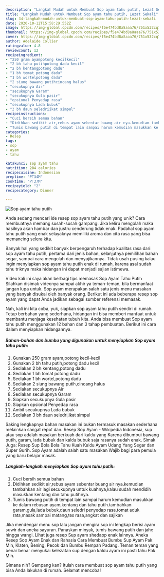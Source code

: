 ```yaml
---
description: "Langkah Mudah untuk Membuat Sop ayam tahu putih, Lezat Sekali"
title: "Langkah Mudah untuk Membuat Sop ayam tahu putih, Lezat Sekali"
slug: 34-langkah-mudah-untuk-membuat-sop-ayam-tahu-putih-lezat-sekali
date: 2020-10-12T15:58:29.552Z
image: https://img-global.cpcdn.com/recipes/f5e474bd8a8aaa76/751x532cq70/sop-ayam-tahu-putih-foto-resep-utama.jpg
thumbnail: https://img-global.cpcdn.com/recipes/f5e474bd8a8aaa76/751x532cq70/sop-ayam-tahu-putih-foto-resep-utama.jpg
cover: https://img-global.cpcdn.com/recipes/f5e474bd8a8aaa76/751x532cq70/sop-ayam-tahu-putih-foto-resep-utama.jpg
author: Adelaide Collier
ratingvalue: 4.8
reviewcount: 12
recipeingredient:
- "250 gram ayampotong kecilkecil"
- "2 bh tahu putihpotong dadu kecil"
- "2 bh kentangpotong dadu"
- "1 bh tomat potong dadu"
- "1 bh wortelpotong dadu"
- "2 siung bawang putihcincang halus"
- "secukupnya Air"
- "secukupnya Garam"
- "secukupnya Gula pasir"
- "opsional Penyedap rasa"
- "secukupnya Lada bubuk"
- "3 bh daun seledriikat simpul"
recipeinstructions:
- "Cuci bersih semua bahan"
- "Didihkan sedikit air,rebus ayam sebentar buang air nya.kemudian tambahkan air lagi secukupnya untuk kuahnya,kalau sudah mendidih masukkan kentang dan tahu putihnya."
- "Tumis bawang putih di tempat lain sampai harum kemudian masukkan ke dalam rebusan ayam,kentang dan tahu putih.tambahkan garam,gula,lada bubuk,daun seledri penyedap rasa,tomat aduk rata,masak sampai matang,tes rasa,angkat dan sajikan"
categories:
- Resep
tags:
- sop
- ayam
- tahu

katakunci: sop ayam tahu 
nutrition: 284 calories
recipecuisine: Indonesian
preptime: "PT34M"
cooktime: "PT37M"
recipeyield: "2"
recipecategory: Dinner

---
```



![Sop ayam tahu putih](https://img-global.cpcdn.com/recipes/f5e474bd8a8aaa76/751x532cq70/sop-ayam-tahu-putih-foto-resep-utama.jpg)

Anda sedang mencari ide resep sop ayam tahu putih yang unik? Cara membuatnya memang susah-susah gampang. Jika keliru mengolah maka hasilnya akan hambar dan justru cenderung tidak enak. Padahal sop ayam tahu putih yang enak selayaknya memiliki aroma dan cita rasa yang bisa memancing selera kita.

Banyak hal yang sedikit banyak berpengaruh terhadap kualitas rasa dari sop ayam tahu putih, pertama dari jenis bahan, selanjutnya pemilihan bahan segar, sampai cara mengolah dan menyajikannya. Tidak usah pusing kalau ingin menyiapkan sop ayam tahu putih enak di rumah, karena asal sudah tahu triknya maka hidangan ini dapat menjadi sajian istimewa.

Video kali ini saya akan berbagi tips memasak Sop Ayam Tahu Putih Silahkan disimak videonya sampai akhir ya teman-teman, bila bermanfaat jangan lupa untuk. Sop ayam merupakan salah satu jenis menu masakan yang banyak disukai oleh banyak orang. Berikut ini ada beberapa resep sop ayam yang dapat Anda jadikan sebagai sumber referensi memasak.


Nah, kali ini kita coba, yuk, siapkan sop ayam tahu putih sendiri di rumah. Tetap berbahan yang sederhana, hidangan ini bisa memberi manfaat untuk membantu menjaga kesehatan tubuh kita. Anda bisa membuat Sop ayam tahu putih menggunakan 12 bahan dan 3 tahap pembuatan. Berikut ini cara dalam menyiapkan hidangannya.

<!--inarticleads1-->

##### Bahan-bahan dan bumbu yang digunakan untuk menyiapkan Sop ayam tahu putih:

1. Gunakan 250 gram ayam,potong kecil-kecil
1. Gunakan 2 bh tahu putih,potong dadu kecil
1. Sediakan 2 bh kentang,potong dadu
1. Sediakan 1 bh tomat potong dadu
1. Sediakan 1 bh wortel,potong dadu
1. Sediakan 2 siung bawang putih,cincang halus
1. Sediakan secukupnya Air
1. Sediakan secukupnya Garam
1. Siapkan secukupnya Gula pasir
1. Siapkan opsional Penyedap rasa
1. Ambil secukupnya Lada bubuk
1. Sediakan 3 bh daun seledri,ikat simpul


Saking lengkapnya bahan masakan ini bukan termasuk masakan sederhana melainkan sangat repot dan. Resep Sop Ayam - Wikipedia Indonesia, sup atau sop adalah masakan berkuah dari kaldu yang Karena dibumbui bawang putih, garam, lada bubuk dan kaldu bubuk saja rasanya sudah enak. Simak Juga: Resep Sup Bola Bola Tahu Kuah Kaldu Ayam Udang Yang Segar dan Super Gurih. Sop Ayam adalah salah satu masakan Wajib bagi para pemula yang baru belajar masak. 

<!--inarticleads2-->

##### Langkah-langkah menyiapkan Sop ayam tahu putih:

1. Cuci bersih semua bahan
1. Didihkan sedikit air,rebus ayam sebentar buang air nya.kemudian tambahkan air lagi secukupnya untuk kuahnya,kalau sudah mendidih masukkan kentang dan tahu putihnya.
1. Tumis bawang putih di tempat lain sampai harum kemudian masukkan ke dalam rebusan ayam,kentang dan tahu putih.tambahkan garam,gula,lada bubuk,daun seledri penyedap rasa,tomat aduk rata,masak sampai matang,tes rasa,angkat dan sajikan


Jika mendengar menu sop lalu jangan mengira sop ini lengkap berisi ayam suwir dan aneka sayuran. Panaskan minyak, tumis bawang putih dan jahe hingga wangi. Lihat juga resep Sup ayam shedapp enak lainnya. Aneka Resep Sop Ayam Enak dan Rahasia Cara Membuat Bumbu Sup Ayam Pak Min, Klaten, Bening, Pecok dan Bumbu Rempah Padang. Teman teman yang benar benar menyukai kelezatan sup dengan kaldu ayam ini pasti tahu Pak Min. 

Gimana nih? Gampang kan? Itulah cara membuat sop ayam tahu putih yang bisa Anda lakukan di rumah. Selamat mencoba!
